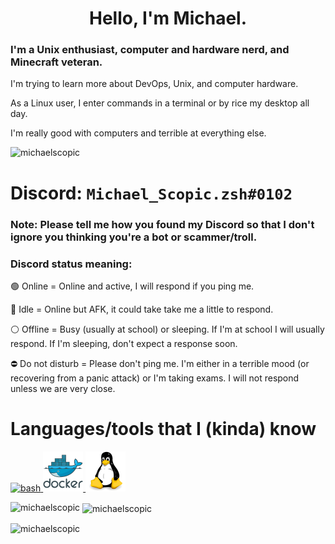 <h1 align="center">Hello, I'm Michael. </h3>

### I'm a Unix enthusiast, computer and hardware nerd, and Minecraft veteran.
 I'm trying to learn more about DevOps, Unix, and computer hardware.

 As a Linux user, I enter commands in a terminal or by rice my desktop all day.

 I'm really good with computers and terrible at everything else.

<p align="left"> <img src="https://komarev.com/ghpvc/?username=michaelscopic&label=Profile%20views&color=b16286&style=flat-square" alt="michaelscopic" /> </p>

# Discord: `Michael_Scopic.zsh#0102`
### **Note: Please tell me how you found my Discord so that I don't ignore you thinking you're a bot or scammer/troll.**
  
### Discord status meaning:
  
🟢 Online = Online and active, I will respond if you ping me.
  
🌙 Idle = Online but AFK, it could take take me a little to respond.
  
⚪ Offline = Busy (usually at school) or sleeping. If I'm at school I will usually respond. If I'm sleeping, don't expect a response soon.
  
⛔ Do not disturb = Please don't ping me. I'm either in a terrible mood (or recovering from a panic attack) or I'm taking exams. I will not respond unless we are very close.

# Languages/tools that I (kinda) know
<p align="left"> <a href="https://www.gnu.org/software/bash/" target="_blank" rel="noreferrer"> <img src="https://www.vectorlogo.zone/logos/gnu_bash/gnu_bash-icon.svg" alt="bash" width="64" height="64"/> </a> <a href="https://www.docker.com/" target="_blank" rel="noreferrer"> <img src="https://raw.githubusercontent.com/devicons/devicon/master/icons/docker/docker-original-wordmark.svg" alt="docker" width="64" height="64"/> </a> <a href="https://www.linux.org/" target="_blank" rel="noreferrer"> <img src="https://raw.githubusercontent.com/devicons/devicon/master/icons/linux/linux-original.svg" alt="linux" width="64" height="64"/> </a> </p>

<p><img align="left" src="https://github-readme-stats.vercel.app/api/top-langs?username=michaelscopic&show_icons=true&theme=tokyonight&locale=en&layout=compact" alt="michaelscopic" /></p>

<p>&nbsp;<img align="center" src="https://github-readme-stats.vercel.app/api?username=michaelscopic&show_icons=true&theme=tokyonight&locale=en" alt="michaelscopic" /></p>

<p><img align="center" src="https://github-readme-streak-stats.herokuapp.com/?user=michaelscopic&theme=dark" alt="michaelscopic" /></p>

